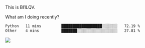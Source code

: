 This is BI1LQV.

What am I doing recently?

<!--START_SECTION:waka-->

```txt
Python   11 mins         ██████████████████░░░░░░░   72.19 %
Other    4 mins          ███████░░░░░░░░░░░░░░░░░░   27.81 %
```

<!--END_SECTION:waka-->

<img src="https://github-readme-stats.vercel.app/api?username=bi1lqv&show_icons=true&count_private=true">
